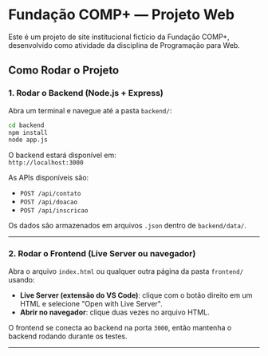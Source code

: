 # Fundação COMP+ — Projeto Web

Este é um projeto de site institucional fictício da Fundação COMP+, desenvolvido como atividade da disciplina de Programação para Web.

## Como Rodar o Projeto

### 1. Rodar o Backend (Node.js + Express)

Abra um terminal e navegue até a pasta `backend/`:

```bash
cd backend
npm install
node app.js
```

O backend estará disponível em:  
`http://localhost:3000`

As APIs disponíveis são:
- `POST /api/contato`
- `POST /api/doacao`
- `POST /api/inscricao`

Os dados são armazenados em arquivos `.json` dentro de `backend/data/`.

---

### 2. Rodar o Frontend (Live Server ou navegador)

Abra o arquivo `index.html` ou qualquer outra página da pasta `frontend/` usando:

- **Live Server (extensão do VS Code)**: clique com o botão direito em um HTML e selecione "Open with Live Server".  
- **Abrir no navegador**: clique duas vezes no arquivo HTML.

O frontend se conecta ao backend na porta `3000`, então mantenha o backend rodando durante os testes.

---